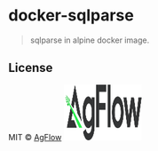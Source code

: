 # docker-sqlparse

> sqlparse in alpine docker image.

## License

MIT © [AgFlow](https://www.agflow.com) <img border="0" alt="AgFlow" src="https://raw.githubusercontent.com/agflow/logos/master/agflow-logo.png" width="140" height="100">
